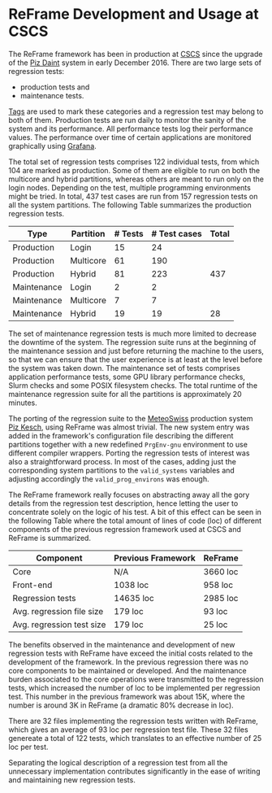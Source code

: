 # ReFrame Development and Usage at CSCS

The ReFrame framework has been in production at [CSCS](http://www.cscs.ch) since the upgrade of the [Piz Daint](http://www.cscs.ch/computers/piz_daint/index.html) system in early December 2016.
There are two large sets of regression tests:
* production tests and
* maintenance tests.

[Tags](/writing_checks/#check-tagging) are used to mark these categories and a regression test may belong to both of them.
Production tests are run daily to monitor the sanity of the system and its performance.
All performance tests log their performance values. The performance over time of certain applications are monitored graphically using [Grafana](https://grafana.com/).

The total set of regression tests comprises 122 individual tests, from which 104 are marked as production.
Some of them are eligible to run on both the multicore and hybrid partitions, whereas others are meant to run only on the login nodes.
Depending on the test, multiple programming environments might be tried.
In total, 437 test cases are run from 157 regression tests on all the system partitions.
The following Table summarizes the production regression tests.

Type        | Partition | # Tests | # Test cases | Total
------------|-----------|---------|--------------|------
Production  | Login     | 15      | 24           |
Production  | Multicore | 61      | 190          |
Production  | Hybrid    | 81      | 223          | 437
Maintenance | Login     | 2       | 2            |
Maintenance | Multicore | 7       | 7            |
Maintenance | Hybrid    | 19      | 19           | 28

The set of maintenance regression tests is much more limited to decrease the downtime of the system.
The regression suite runs at the beginning of the maintenance session and just before returning the machine to the users, so that we can ensure that the user experience is at least at the level before the system was taken down.
The maintenance set of tests comprises application performance tests, some GPU library performance checks, Slurm checks and some POSIX filesystem checks.
The total runtime of the maintenance regression suite for all the partitions is approximately 20 minutes.

The porting of the regression suite to the [MeteoSwiss](http://www.meteosvizzera.admin.ch/home.html?tab=overview) production system [Piz Kesch](http://www.cscs.ch/computers/kesch_escha_meteoswiss/index.html), using ReFrame was almost trivial. The new system entry was added in the framework's configuration file describing the different partitions together with a new redefined `PrgEnv-gnu` environment to use different compiler wrappers.
Porting the regression tests of interest was also a straightforward process.
In most of the cases, adding just the corresponding system partitions to the `valid_systems` variables and adjusting accordingly the `valid_prog_environs` was enough.


The ReFrame framework really focuses on abstracting away all the gory details from the regression test description, hence letting the user to concentrate solely on the logic of his test. A bit of this effect can be seen in the following Table where the total amount of lines of code (loc) of different components of the previous regression framework used at CSCS and ReFrame is summarized.

Component                 | Previous Framework | ReFrame
--------------------------|--------------------|---------
Core                      | N/A                | 3660 loc
Front-end                 | 1038 loc           | 958 loc
Regression tests          | 14635 loc          | 2985 loc
Avg. regression file size | 179 loc            | 93 loc
Avg. regression test size | 179 loc            | 25 loc

The benefits observed in the maintenance and development of new regression tests with ReFrame have exceed the initial costs related to the development of the framework. In the previous regression there was no core components to be maintained or developed. And the maintenance burden associated to the core operations were transmitted to the regression tests, which increased the number of loc to be implemented per regression test. This number in the previous framework was about 15K, where the number is around 3K in ReFrame (a dramatic 80% decrease in loc).

There are 32 files implementing the regression tests written with ReFrame, which gives an average of 93 loc per regression test file. These 32 files genereate a total of 122 tests, which translates to an effective number of 25 loc per test.

Separating the logical description of a regression test from all the unnecessary implementation contributes significantly in the ease of writing and maintaining new regression tests.
